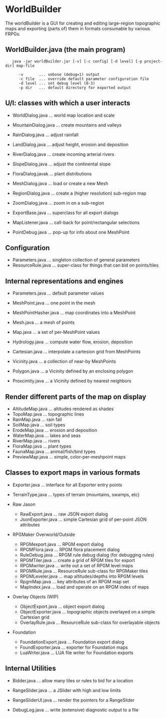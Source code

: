 # WorldBuilder 
The worldBuilder is a GUI for creating and editing large-region topographic
maps and exporting (parts of) them in formats consumable by various FRPGs.

## WorldBuilder.java (the main program)
```
   java -jar worldBuilder.jar [-v] [-c config] [-d level] [-p project-dir] map-file

      -v       ... vebose (debug=1) output
      -c file  ... override default parameter configuration file
      -d level ... set debug level (0-3)
      -p dir   ... default directory for exported output
```

## U/I: classes with which a user interacts
	
   * WorldDialog.java ... world map location and scale
   * MountainDialog.java ... create mountains and valleys
   * RainDialog.java ... adjust rainfall
   * LandDialog.java ... adjust height, erosion and deposition
   * RiverDialog.java ... create incoming arterial rivers
   * SlopeDialog.java ... adjust the continental slope
   * FloraDialog.javak ... plant distributions

   * MeshDialog.java ... load or create a new Mesh
   * RegionDialog.java ... create a (higher resolution) sub-region map
   * ZoomDialog.java ... zoom in on a sub-region

   * ExportBase.java ... superclass for all export dialogs
   * MapListener.java ... call-back for point/rectangular selections
   * PointDebug.java ... pop-up for info about one MeshPoint

## Configuration
   * Parameters.java ... singleton collection of general parameters
   * ResourceRule.java ... super-class for things that can bid on points/tiles

## Internal representations and engines

   * Parameters.java ... default parameter values

   * MeshPoint.java ... one point in the mesh
   * MeshPointHasher.java ... map coordinates into a MeshPoint
   * Mesh.java ... a mesh of points
   * Map.java ... a set of per-MeshPoint values

   * Hydrology.java ... compute water flow, erosion, deposition

   * Cartesian.java ... interpolate a cartesion grid from MeshPoints
   * Vicinity.java ... a collection of near-by MeshPoints
   * Polygon.java ... a Vicinity defined by an enclosing polygon
   * Proxcimity.java ... a Vicinity defined by nearest neighbors


##  Render different parts of the map on display

   * AltitudeMap.java ... altitudes rendered as shades
   * TopoMap.java ... topographic lines
   * RainMap.java ... rain fall
   * SoilMap.java ... soil types
   * ErodeMap.java ... erosion and deposition
   * WaterMap.java ... lakes and seas
   * RiverMap.java ... rivers
   * FloraMap.java ... plant types
   * FaunaMap.java ... animal/fish/bird types
   * PreviewMap.java ... simple, color-per-meshpoint maps

## Classes to export maps in various formats

   * Exporter.java ... interface for all Exporter entry points
   * TerrainType.java ... types of terrain (mountains, swamps, etc)

   * Raw Jason
     - RawExport.java ... raw JSON export dialog
     - JsonExporter.java ... simple Cartesian grid of per-point JSON attributes

   * RPGMaker Overworld/Outside
     - RPGMexport.java ... RPGM export dialog
     - RPGMFlora.java ... RPGM flora placement dialog
     - RuleDebug.java ... RPGM rule debug dialog (for debugging rules)
     - RPGMTiler.java ... create a grid of RPGM tiles for export
     - RPGMwriter.java ... write out a set of RPGM level maps
     - RPGMRule.java ... ResourceRule sub-class for RPGMaker tiles
     - RPGMLeveler.java ... map altitudes/depths into RPGM levels
     - RpgmMap.java ... key attributes of an RPGM map set
     - MapIndex.java ... load and operate on an RPGM index of maps

   * Overlay Objects (WIP)
     - ObjectExport.java ... object export dialog
     - ObjectExporter.java ... topographic objects overlayed on a simple Cartesian grid
     - OverlayRule.java ... ResourceRule sub-class for overlayable objects

   * Foundation
     - FoundationExport.java ... Foundation export dialog
     - FoundExporter.java ... exporter for Foundation maps
     - LuaWriter.java ... LUA file writer for Foundation exports



## Internal Utilities

   * Bidder.java ... allow many tiles or rules to bid for a location

   * RangeSlider.java ... a JSlider with high and low limits
   * RangeSliderUI.java ... render the pointers for a RangeSlider

   * DebugLog.java ... write (extensive) diagnostic output to a file
